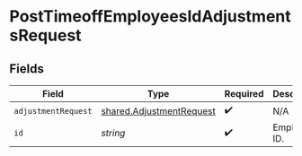 # PostTimeoffEmployeesIdAdjustmentsRequest


## Fields

| Field                                                                | Type                                                                 | Required                                                             | Description                                                          |
| -------------------------------------------------------------------- | -------------------------------------------------------------------- | -------------------------------------------------------------------- | -------------------------------------------------------------------- |
| `adjustmentRequest`                                                  | [shared.AdjustmentRequest](../../models/shared/adjustmentrequest.md) | :heavy_check_mark:                                                   | N/A                                                                  |
| `id`                                                                 | *string*                                                             | :heavy_check_mark:                                                   | Employee ID.                                                         |